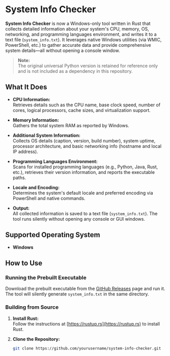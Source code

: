 # System Info Checker

**System Info Checker** is now a Windows-only tool written in Rust that collects detailed information about your system's CPU, memory, OS, networking, and programming languages environment, and writes it to a text file (`system_info.txt`). It leverages native Windows utilities (via WMIC, PowerShell, etc.) to gather accurate data and provide comprehensive system details—all without opening a console window.

> **Note:**  
> The original universal Python version is retained for reference only and is not included as a dependency in this repository.

## What It Does

- **CPU Information:**  
  Retrieves details such as the CPU name, base clock speed, number of cores, logical processors, cache sizes, and virtualization support.

- **Memory Information:**  
  Gathers the total system RAM as reported by Windows.

- **Additional System Information:**  
  Collects OS details (caption, version, build number), system uptime, processor architecture, and basic networking info (hostname and local IP address).

- **Programming Languages Environment:**  
  Scans for installed programming languages (e.g., Python, Java, Rust, etc.), retrieves their version information, and reports the executable paths.

- **Locale and Encoding:**  
  Determines the system's default locale and preferred encoding via PowerShell and native commands.

- **Output:**  
  All collected information is saved to a text file (`system_info.txt`). The tool runs silently without opening any console or GUI windows.

## Supported Operating System

- **Windows**

## How to Use

### Running the Prebuilt Executable

Download the prebuilt executable from the [GitHub Releases](https://github.com/yourusername/system-info-checker/releases) page and run it. The tool will silently generate `system_info.txt` in the same directory.

### Building from Source

1. **Install Rust:**  
   Follow the instructions at [https://rustup.rs](https://rustup.rs) to install Rust.

2. **Clone the Repository:**
   ```bash
   git clone https://github.com/yourusername/system-info-checker.git
